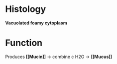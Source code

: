 # Histology
**Vacuolated foamy cytoplasm**

# Function
Produces **[[Mucin]]** -> combine c H2O -> **[[Mucus]]**